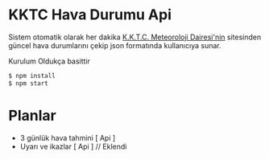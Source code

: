# KKTC Hava Durumu Api

Sistem otomatik olarak her dakika [K.K.T.C. Meteoroloji Dairesi'nin](http://kktcmeteor.org/) sitesinden güncel hava durumlarını çekip json formatında kullanıcıya sunar.

Kurulum Oldukça basittir
```sh
$ npm install
$ npm start
```

# Planlar

* 3 günlük hava tahmini [ Api ]
* Uyarı ve ikazlar [ Api ] // Eklendi